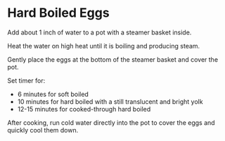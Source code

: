 # Hard Boiled Eggs

Add about 1 inch of water to a pot with a steamer basket inside.

Heat the water on high heat until it is boiling and producing steam.

Gently place the eggs at the bottom of the steamer basket and cover the pot.

Set timer for:

- 6 minutes for soft boiled
- 10 minutes for hard boiled with a still translucent and bright yolk
- 12-15 minutes for cooked-through hard boiled

After cooking, run cold water directly into the pot to cover the eggs and quickly cool them down.

